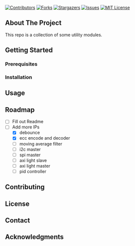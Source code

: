 <!-- PROJECT SHIELDS -->
<!--
*** I'm using markdown "reference style" links for readability.
*** Reference links are enclosed in brackets [ ] instead of parentheses ( ).
*** See the bottom of this document for the declaration of the reference variables
*** for contributors-url, forks-url, etc. This is an optional, concise syntax you may use.
*** https://www.markdownguide.org/basic-syntax/#reference-style-links
-->
[![Contributors][contributors-shield]][contributors-url]
[![Forks][forks-shield]][forks-url]
[![Stargazers][stars-shield]][stars-url]
[![Issues][issues-shield]][issues-url]
[![MIT License][license-shield]][license-url]

## About The Project
This repo is a collection of some utility modules.

## Getting Started
### Prerequisites

### Installation

## Usage

## Roadmap
- [ ] Fill out Readme
- [ ] Add more IPs
    - [x] debounce
    - [x] ecc encode and decoder
    - [ ] moving average filter
    - [ ] i2c master
    - [ ] spi master
    - [ ] axi light slave
    - [ ] axi light master
    - [ ] pid controller

## Contributing

## License

## Contact

## Acknowledgments

<!-- MARKDOWN LINKS & IMAGES -->
<!-- https://www.markdownguide.org/basic-syntax/#reference-style-links -->
[contributors-shield]: https://img.shields.io/github/contributors/casptri/hdl-core.svg?style=for-the-badge
[contributors-url]: https://github.com/casptri/hdl-core/graphs/contributors
[forks-shield]: https://img.shields.io/github/forks/casptri/hdl-core.svg?style=for-the-badge
[forks-url]: https://github.com/casptri/hdl-core/network/members
[stars-shield]: https://img.shields.io/github/stars/casptri/hdl-core.svg?style=for-the-badge
[stars-url]: https://github.com/casptri/hdl-core/stargazers
[issues-shield]: https://img.shields.io/github/issues/casptri/hdl-core.svg?style=for-the-badge
[issues-url]: https://github.com/casptri/hdl-core/issues
[license-shield]: https://img.shields.io/github/license/casptri/hdl-core.svg?style=for-the-badge
[license-url]: https://github.com/casptri/hdl-core/blob/master/LICENSE.txt
